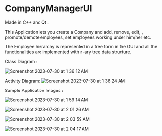 # CompanyManagerUI

Made in C++ and Qt .

This Application lets you create a Company and add, remove, edit, , promote/demote employees, set employees working under him/her etc.

The Employee hierarchy is represented in a tree form in the GUI and all the functionalities are implemented with n-ary tree data structure.

Class Diagram : 

![Screenshot 2023-07-30 at 1 36 12 AM](https://github.com/Amcodes001/CompanyManagerUI/assets/49248459/3cb27bab-d6f3-41a9-ae43-48106bc51896)

Activity Diagram:
![Screenshot 2023-07-30 at 1 36 24 AM](https://github.com/Amcodes001/CompanyManagerUI/assets/49248459/48e11e71-3a47-43cc-8c7f-e07b031c54d0)

Sample Application Images : 

![Screenshot 2023-07-30 at 1 59 14 AM](https://github.com/Amcodes001/CompanyManagerUI/assets/49248459/c8b10846-e921-4dd9-a686-5314c8542ae4)


![Screenshot 2023-07-30 at 2 01 26 AM](https://github.com/Amcodes001/CompanyManagerUI/assets/49248459/aa61f764-9a39-4e66-a8d5-45167a3be8e0)


![Screenshot 2023-07-30 at 2 03 59 AM](https://github.com/Amcodes001/CompanyManagerUI/assets/49248459/a5dc2e8d-c581-432b-b2be-34c51a7b37dc)


![Screenshot 2023-07-30 at 2 04 17 AM](https://github.com/Amcodes001/CompanyManagerUI/assets/49248459/1698c3b5-3d51-4541-9252-9d1e86738226)

